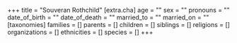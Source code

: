 +++
title = "Souveran Rothchild"
[extra.cha]
age = ""
sex = ""
pronouns = ""
date_of_birth = ""
date_of_death = ""
married_to = ""
married_on = ""
[taxonomies]
families = []
parents = []
children = []
siblings = []
religions = []
organizations = []
ethnicities = []
species = []
+++

